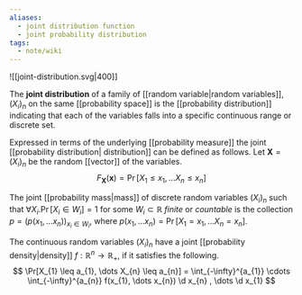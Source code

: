 ```yaml
---
aliases:
  - joint distribution function
  - joint probability distribution
tags:
  - note/wiki
---
```

![[joint-distribution.svg|400]]

The **joint distribution** of a family of [[random variable|random variables]], $(X_{i})_{n}$ on the same [[probability space]] is the [[probability distribution]] indicating that each of the variables falls into a specific continuous range or discrete set.

Expressed in terms of the underlying [[probability measure]] the joint [[probability distribution|  distribution]] can be defined as follows. Let $\mathbf{X} = (X_{i})_{n}$ be the random [[vector]] of the variables.
$$
F_{\mathbf{X}}(\mathbf{x}) = \Pr[X_{1} \leq x_{1}, \dots X_{n} \leq x_{n}]
$$

The joint [[probability mass|mass]] of discrete random variables $(X_{i})_{n}$ such that $\forall X_{i}. \Pr[X_{i} \in W_{i}] = 1$ for some $W_{i} \subset \mathbb{R}$ *finite* or *countable* is the collection $p = (p(x_{1}, \dots x_{n}))_{x_{i}\in W_{i}}$, where $p(x_{1}, \dots x_{n}) = \Pr[X_{1}=x_{1}, \dots X_{n} = x_{n}]$.


The continuous random variables $(X_{i})_{n}$ have a joint [[probability density|density]] $f : \mathbb{R}^{n} \to \mathbb{R}_{+}$, if it satisfies the following.
$$
\Pr[X_{1} \leq a_{1}, \dots X_{n} \leq a_{n}] = \int_{-\infty}^{a_{1}} \cdots \int_{-\infty}^{a_{n}} f(x_{1}, \dots x_{n}) \d x_{n} , \dots \d x_{1}
$$
